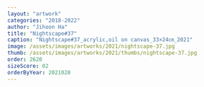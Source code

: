 ```yaml
---
layout: "artwork"
categories: "2018-2022"
author: "Jihoon Ha"
title: "Nightscape#37"
caption: "Nightscape#37_acrylic,oil on canvas_33×24㎝_2021"
image: /assets/images/artworks/2021/nightscape-37.jpg
thumb: /assets/images/artworks/2021/thumbs/nightscape-37.jpg
order: 2620
sizeScore: 02
orderByYear: 2021028
---
```

